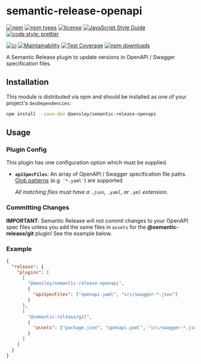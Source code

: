 # semantic-release-openapi

[![npm](https://img.shields.io/npm/v/@aensley/semantic-release-openapi)][npm]
[![npm types](https://badgen.net/npm/types/@aensley/semantic-release-openapi?icon=typescript)][npm]
[![license](https://img.shields.io/github/license/aensley/semantic-release-openapi.svg)](https://github.com/aensley/semantic-release-openapi/blob/main/LICENSE)
[![JavaScript Style Guide](https://img.shields.io/badge/code_style-standard-brightgreen.svg?style=flat)](https://standardjs.com)
[![code style: prettier](https://img.shields.io/badge/code_style-prettier-ff69b4.svg?style=flat)](https://prettier.io)

[![ci](https://github.com/aensley/semantic-release-openapi/actions/workflows/ci.yml/badge.svg?branch=main)](https://github.com/aensley/semantic-release-openapi/actions/workflows/ci.yml)
[![Maintainability](https://api.codeclimate.com/v1/badges/ac7dbc9a2d5e0bf8bd7d/maintainability)](https://codeclimate.com/github/aensley/semantic-release-openapi/maintainability)
[![Test Coverage](https://api.codeclimate.com/v1/badges/ac7dbc9a2d5e0bf8bd7d/test_coverage)](https://codeclimate.com/github/aensley/semantic-release-openapi/test_coverage)
[![npm downloads](https://img.shields.io/npm/dw/@aensley/semantic-release-openapi)][npm]

A Semantic Release plugin to update versions in OpenAPI / Swagger specification files.

## Installation

This module is distributed via npm and should be installed as one of your project's `devDependencies`:

```bash
npm install --save-dev @aensley/semantic-release-openapi
```

## Usage

### Plugin Config

This plugin has one configuration option which must be supplied.

- **`apiSpecFiles`**: An array of OpenAPI / Swagger specification file paths. [Glob patterns](https://www.gnu.org/software/bash/manual/bash.html#Pattern-Matching) (e.g. `'*.yaml'`) are supported.

  _All matching files must have a `.json`, `.yaml`, or `.yml` extension._

### Committing Changes

**IMPORTANT**: Semantic Release will not commit changes to your OpenAPI spec files unless you add the same files in `assets` for the **@semantic-release/git** plugin! See the example below.

### Example

```json
{
  "release": {
    "plugins": [
      [
        "@aensley/semantic-release-openapi",
        {
          "apiSpecFiles": ["openapi.yaml", "src/swagger-*.json"]
        }
      ],
      [
        "@semantic-release/git",
        {
          "assets": ["package.json", "openapi.yaml", "src/swagger-*.json"]
        }
      ]
    ]
  }
}
```

[npm]: https://www.npmjs.com/package/@aensley/semantic-release-openapi
